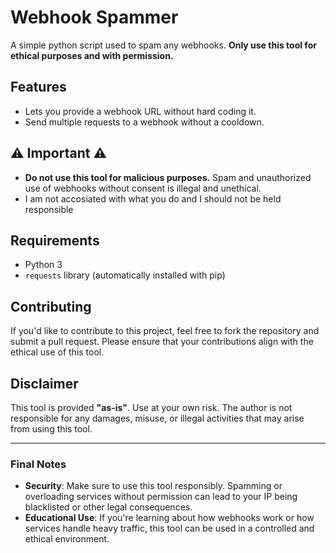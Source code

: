 # Webhook Spammer

A simple python script used to spam any webhooks. **Only use this tool for ethical purposes and with permission.**

## Features

- Lets you provide a webhook URL without hard coding it.
- Send multiple requests to a webhook without a cooldown.
  
## ⚠️ **Important** ⚠️

- **Do not use this tool for malicious purposes.** Spam and unauthorized use of webhooks without consent is illegal and unethical.
- I am not accosiated with what you do and I should not be held responsible

## Requirements

- Python 3
- `requests` library (automatically installed with pip)

## Contributing

If you'd like to contribute to this project, feel free to fork the repository and submit a pull request. Please ensure that your contributions align with the ethical use of this tool.

## Disclaimer

This tool is provided **"as-is"**. Use at your own risk. The author is not responsible for any damages, misuse, or illegal activities that may arise from using this tool.

---

### Final Notes

- **Security**: Make sure to use this tool responsibly. Spamming or overloading services without permission can lead to your IP being blacklisted or other legal consequences.
- **Educational Use**: If you're learning about how webhooks work or how services handle heavy traffic, this tool can be used in a controlled and ethical environment.
